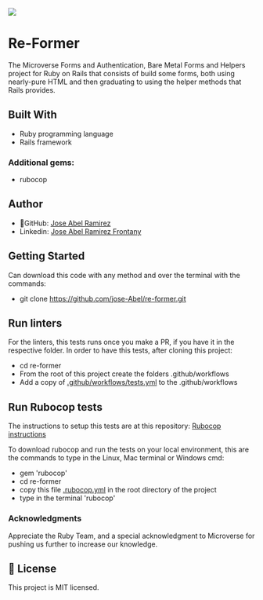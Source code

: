 ![](https://img.shields.io/badge/Microverse-blueviolet)

# Re-Former

The Microverse Forms and Authentication, Bare Metal Forms and Helpers project for Ruby on Rails that consists of build some forms, both using nearly-pure HTML and then graduating to using the helper methods that Rails provides.

## Built With
- Ruby programming language
- Rails framework

### Additional gems:
- rubocop

## Author
- 👤GitHub: [Jose Abel Ramirez](https://github.com/jose-Abel)
- Linkedin: [Jose Abel Ramirez Frontany](https://www.linkedin.com/in/jose-abel-ramirez-frontany-7674a842/)


## Getting Started
Can download this code with any method and over the terminal with the commands:

- git clone https://github.com/jose-Abel/re-former.git


## Run linters
For the linters, this tests runs once you make a PR, if you have it in the respective folder. In order to have this tests, after cloning this project:
 - cd re-former
- From the root of this project create the folders .github/workflows
- Add a copy of [.github/workflows/tests.yml](https://github.com/microverseinc/linters-config/blob/master/ruby/.github/workflows/tests.yml) to the .github/workflows


## Run Rubocop tests
The instructions to setup this tests are at this repository: [Rubocop instructions](https://github.com/microverseinc/linters-config/tree/master/ruby)

To download rubocop and run the tests on your local environment, this are the commands to type in the Linux, Mac terminal or Windows cmd:
- gem 'rubocop'
- cd re-former
- copy this file [.rubocop.yml](https://github.com/microverseinc/linters-config/blob/master/ruby/.rubocop.yml) in the root directory of the project
- type in the terminal 'rubocop'


### Acknowledgments
Appreciate the Ruby Team, and a special acknowledgment to Microverse for pushing us further to increase our knowledge.


## 📝 License
This project is MIT licensed.
